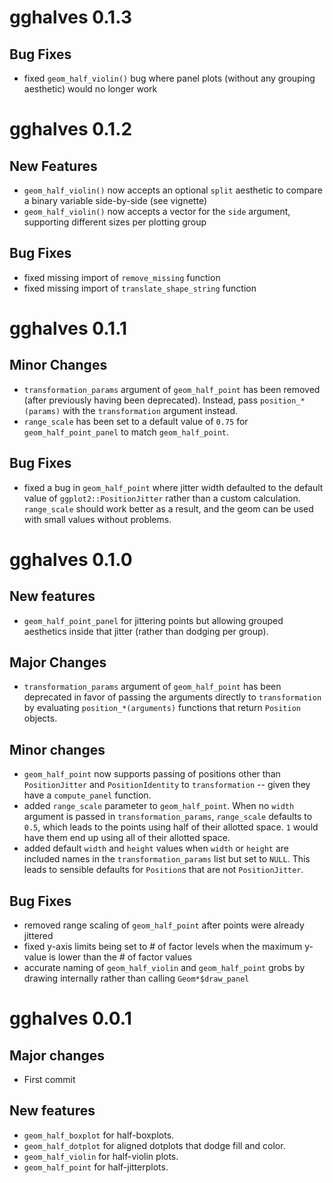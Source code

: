 # gghalves 0.1.3
## Bug Fixes
- fixed `geom_half_violin()` bug where panel plots (without any grouping aesthetic) would no longer work

# gghalves 0.1.2
## New Features
- `geom_half_violin()` now accepts an optional `split` aesthetic to compare a binary variable side-by-side (see vignette)
- `geom_half_violin()` now accepts a vector for the `side` argument, supporting different sizes per plotting group

## Bug Fixes
- fixed missing import of `remove_missing` function
- fixed missing import of `translate_shape_string` function


# gghalves 0.1.1
## Minor Changes
- `transformation_params` argument of `geom_half_point` has been removed (after previously having been deprecated). Instead, pass `position_*(params)` with the `transformation` argument instead.
- `range_scale` has been set to a default value of `0.75` for `geom_half_point_panel` to match `geom_half_point`.
## Bug Fixes
- fixed a bug in `geom_half_point` where jitter width defaulted to the default value of `ggplot2::PositionJitter` rather than a custom calculation. `range_scale` should work better as a result, and the geom can be used with small values without problems.

# gghalves 0.1.0

## New features
- `geom_half_point_panel` for jittering points but allowing grouped aesthetics inside that jitter (rather than dodging per group). 

## Major Changes
- `transformation_params` argument of `geom_half_point` has been deprecated in favor of passing the arguments directly to `transformation` by evaluating `position_*(arguments)` functions that return `Position` objects.

## Minor changes
- `geom_half_point` now supports passing of positions other than `PositionJitter` and `PositionIdentity` to `transformation` -- given they have a `compute_panel` function.
- added `range_scale` parameter to `geom_half_point`. When no `width` argument is passed in `transformation_params`, `range_scale` defaults to `0.5`, which leads to the points using half of their allotted space. `1` would have them end up using all of their allotted space. 
- added default `width` and `height` values when `width` or `height` are included names in the `transformation_params` list but set to `NULL`. This leads to sensible defaults for `Position`s that are not `PositionJitter`. 


## Bug Fixes
- removed range scaling of `geom_half_point` after points were already jittered
- fixed y-axis limits being set to # of factor levels when the maximum y-value is lower than the # of factor values
- accurate naming of `geom_half_violin` and `geom_half_point` grobs by drawing internally rather than calling `Geom*$draw_panel`

# gghalves 0.0.1

## Major changes
- First commit

## New features
- `geom_half_boxplot` for half-boxplots.
- `geom_half_dotplot` for aligned dotplots that dodge fill and color.
- `geom_half_violin` for half-violin plots.
- `geom_half_point` for half-jitterplots.